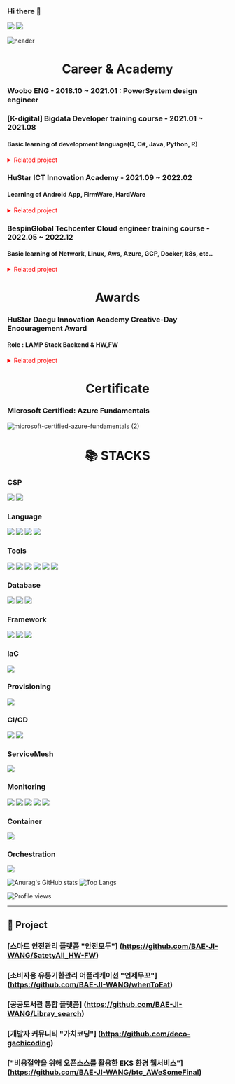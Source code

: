 ### Hi there 👋

<!--
**flowof/flowof** is a ✨ _special_ ✨ repository because its `README.md` (this file) appears on your GitHub profile.

<h1></h1>

Here are some ideas to get you started:

- 🔭 I’m currently working on ...
- 🌱 I’m currently learning ...
- 👯 I’m looking to collaborate on ...
- 🤔 I’m looking for help with ...
- 💬 Ask me about ...
- 📫 How to reach me: ...
- 😄 Pronouns: ...
- ⚡ Fun fact: ...
-->


<!-- [<img src='https://img.shields.io/badge/bjy502@gmail.com-EA4335?style=for-the-badge&logo=Gmail&logoColor=white' alt='gmail' height='30'>](bjy502@gmail.com)
[<img src='https://img.shields.io/badge/MINJOO PARK-0A66C2?style=for-the-badge&logo=LinkedIn&logoColor=white' alt='linkedin' height='30'>](https://www.linkedin.com/in/jiwang-bae-ab3802206/)   -->

<!-- 메일,링크드인 배지 -->
<a href="mailto:01140114mjp@donga.ac.kr"><img src="https://img.shields.io/badge/01140114mjp@donga.ac.kr-EA4335?style=for-the-badge&logo=Gmail&logoColor=white"></a>
<a href="https://www.linkedin.com/in/jiwang-bae-ab3802206/"><img src="https://img.shields.io/badge/Jiwang Bae-0A66C2?style=for-the-badge&logo=LinkedIn&logoColor=white"></a>

<!-- 이름 -->
![header](https://capsule-render.vercel.app/api?type=waving&color=87CEEB&height=250&section=header&text=MINJOO%20PARK&fontSize=90&animation=fadeIn&fontAlignY=38&desc=%20&descAlignY=62&descAlign=62)

<div align=center><h1>Career & Academy</h1></div>
<h3>Woobo ENG - 2018.10 ~ 2021.01 : PowerSystem design engineer</h3> 
<h3>[K-digital] Bigdata Developer training course - 2021.01 ~ 2021.08</h3>
<h4>Basic learning of development language(C, C#, Java, Python, R)</h4>
<details>
  <summary style="color:red">Related project</summary>
  <div markdown="1">
    <h4><a href="https://github.com/BAE-JI-WANG/Libray_search">Public library Information</a>(.Net Winform)</h4>
  </div>
</details>

<h3>HuStar ICT Innovation Academy - 2021.09 ~ 2022.02</h3>
<h4>Learning of Android App, FirmWare, HardWare</h4>
<details>
  <summary style="color:red">Related project</summary>
  <div markdown="1">
    <h4><a href="https://github.com/BAE-JI-WANG/whenToEat">Shelf life management</a>(Java Android App)</h4>
    <h4><a href="https://github.com/BAE-JI-WANG/SatetyAll_HW-FW">Safety management IOT System H/W,F/W parts</a>(Front:React & Android App, Backend:PHP, F/W:C++,arduino)</h4>
  </div>
</details>

<h3>BespinGlobal Techcenter Cloud engineer training course - 2022.05 ~ 2022.12</h3> 
<h4>Basic learning of Network, Linux, Aws, Azure, GCP, Docker, k8s, etc..</h4>
<details>
  <summary style="color:red">Related project</summary>
  <div markdown="1">
    <h4><a href="https://github.com/BAE-JI-WANG/AWS3_3Tier">Spring petclinic 3Tier</a>(AWS 3TIer)</h4>
  </div>
  <div markdown="1">
    <h4><a href="https://github.com/BAE-JI-WANG/btc_AWeSomeFinal">EKS environment website using open source to reduce costs</a>(AWS EKS Cluster)</h4>
  </div>
</details>

<div align=center><h1>Awards</h1></div>
<h3>HuStar Daegu Innovation Academy Creative-Day Encouragement Award</h3>
<h4>Role : LAMP Stack Backend & HW,FW</h4>
<details>
  <summary style="color:red">Related project</summary>
  <div markdown="1">
    <h4><a href="https://github.com/BAE-JI-WANG/SatetyAll_HW-FW">Safety management IOT System H/W,F/W parts</a>(Front:React & Android App, Backend:PHP, F/W:C++,arduino)</h4>
  </div>
</details>

<div align=center><h1>Certificate</h1></div>
<h3>Microsoft Certified: Azure Fundamentals</h3> 

![microsoft-certified-azure-fundamentals (2)](https://user-images.githubusercontent.com/59479926/200098689-3f259eab-bb40-4d0e-9461-2e01c57e6208.png)


<div align=center><h1>📚 STACKS</h1></div>

### CSP

<img src="https://img.shields.io/badge/Amazon AWS-232F3E?style=for-the-badge&logo=Amazon AWS&logoColor=white"> <!--aws-->
<img src="https://img.shields.io/badge/Microsoft Azure-0078D4?style=for-the-badge&logo=Microsoft Azure&logoColor=white"> <!--azure-->

### Language

<img src="https://img.shields.io/badge/c-007396?style=for-the-badge&logo=c&logoColor=white">  <!--c-->
<img src="https://img.shields.io/badge/Rust-000000?style=for-the-badge&logo=Rust&logoColor=white">  <!--rust-->
<img src="https://img.shields.io/badge/c%23-007396?style=for-the-badge&logo=Csharp&logoColor=white">  <!--c#-->
<img src="https://img.shields.io/badge/JAVA-6DB33F?style=for-the-badge&logo=java&logoColor=white">  <!--자바-->

### Tools

<img src="https://img.shields.io/badge/Visual Studio Code-007ACC?style=for-the-badge&logo=Visual Studio Code&logoColor=white"> <!--vscode-->
<img src="https://img.shields.io/badge/Arduino IDE-00979D?style=for-the-badge&logo=Arduino&logoColor=white"> <!--arduinoIDE-->
<img src="https://img.shields.io/badge/Visual Studio-5C2D91?style=for-the-badge&logo=Visual Studio&logoColor=white"> <!--vs-->
<img src="https://img.shields.io/badge/Eclipse IDE-2C2255?style=for-the-badge&logo=Eclipse IDE&logoColor=white"> <!--eclipse-->
<img src="https://img.shields.io/badge/Android Studio-3DDC84?style=for-the-badge&logo=Android Studio&logoColor=white"> <!--androidstudio-->
<img src="https://img.shields.io/badge/AutoCad-007396?style=for-the-badge&logo=Autodesk&logoColor=white">  <!--오토캐드-->


### Database

<img src="https://img.shields.io/badge/oracle-F80000?style=for-the-badge&logo=oracle&logoColor=white">  <!--oracle-->
<img src="https://img.shields.io/badge/mysql-4479A1?style=for-the-badge&logo=mysql&logoColor=white">  <!--mysql-->
<img src="https://img.shields.io/badge/Microsoft SQL Server-CC2927?style=for-the-badge&logo=Microsoft SQL Server&logoColor=white">  <!--mssql-->

### Framework

<!-- <img src="https://img.shields.io/badge/apache tomcat-F8DC75?style=for-the-badge&logo=apachetomcat&logoColor=white"> <!--apachetomcat--> 
<img src="https://img.shields.io/badge/Spring-6DB33F?style=for-the-badge&logo=Spring&logoColor=white">  <!--spring-->
<img src="https://img.shields.io/badge/.NET winform-512BD4?style=for-the-badge&logo=.NET&logoColor=white">  <!--.Net -->
<img src="https://img.shields.io/badge/Android-3DDC84?style=for-the-badge&logo=Android&logoColor=white">  <!--android-->

### IaC
<img src="https://img.shields.io/badge/Terraform-7B42BC?style=for-the-badge&logo=Terraform&logoColor=white">  <!--terraform-->

### Provisioning
<img src="https://img.shields.io/badge/Ansible-EE0000?style=for-the-badge&logo=Ansible&logoColor=white">  <!--ansible-->

### CI/CD
<img src="https://img.shields.io/badge/Jenkins-D24939?style=for-the-badge&logo=Jenkins&logoColor=white">  <!--jenkins-->
<img src="https://img.shields.io/badge/ArgoCD-EF7B4D?style=for-the-badge&logo=Argo&logoColor=white">  <!--argocd-->

### ServiceMesh
<img src="https://img.shields.io/badge/Istio-466BB0?style=for-the-badge&logo=Istio&logoColor=white">  <!--Istio-->

### Monitoring
<img src="https://img.shields.io/badge/Prometheus-E6522C?style=for-the-badge&logo=Prometheus&logoColor=white">  <!--Prometheus-->
<img src="https://img.shields.io/badge/Grafana-F46800?style=for-the-badge&logo=Grafana&logoColor=white">  <!--Grafana-->
<img src="https://img.shields.io/badge/Fluentd-0E83C8?style=for-the-badge&logo=Fluentd&logoColor=white">  <!--Fluentd-->
<img src="https://img.shields.io/badge/Elasticsearch-005571?style=for-the-badge&logo=Elasticsearch&logoColor=white">  <!--Elasticsearch-->
<img src="https://img.shields.io/badge/Kibana-005571?style=for-the-badge&logo=Kibana&logoColor=white">  <!--Kibana-->

### Container
<img src="https://img.shields.io/badge/Docker-2496ED?style=for-the-badge&logo=Docker&logoColor=white">  <!--Docker-->

### Orchestration
<img src="https://img.shields.io/badge/Kubernetes-326CE5?style=for-the-badge&logo=Kubernetes&logoColor=white">  <!--k8s-->

![Anurag's GitHub stats](https://github-readme-stats.vercel.app/api?username=BAE-JI-WANG&show_icons=true&theme=tokyonight)
![Top Langs](https://github-readme-stats.vercel.app/api/top-langs/?username=BAE-JI-WANG&layout=compact&theme=tokyonight)


![Profile views](https://gpvc.arturio.dev/BAE-JI-WANG)  

----

## 🔭 Project

### [스마트 안전관리 플랫폼 "안전모두"] (https://github.com/BAE-JI-WANG/SatetyAll_HW-FW)
### [소비자용 유통기한관리 어플리케이션 "언제무꼬"] (https://github.com/BAE-JI-WANG/whenToEat)
### [공공도서관 통합 플랫폼] (https://github.com/BAE-JI-WANG/Libray_search)
### [개발자 커뮤니티 "가치코딩"] (https://github.com/deco-gachicoding)
### ["비용절약을 위해 오픈소스를 활용한 EKS 환경 웹서비스"] (https://github.com/BAE-JI-WANG/btc_AWeSomeFinal)

